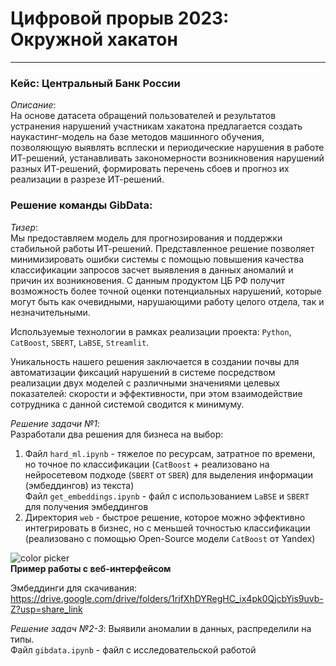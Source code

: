# Цифровой прорыв 2023: Окружной хакатон

---
### Кейс: Центральный Банк России
*Описание*: <br>
На основе датасета обращений пользователей и результатов устранения нарушений участникам хакатона предлагается создать наукастинг-модель на базе методов машинного обучения, позволяющую выявлять всплески и периодические нарушения в работе ИТ-решений, устанавливать закономерности возникновения нарушений разных ИТ-решений, формировать перечень сбоев и прогноз их реализации в разрезе ИТ-решений.

### Решение команды GibData:
*Тизер*: <br>
Мы предоставляем модель для прогнозирования и поддержки стабильной работы ИТ-решений. Представленное решение позволяет минимизировать ошибки системы с помощью повышения качества классификации запросов засчет выявления в данных аномалий и причин их возникновения. С данным продуктом ЦБ РФ получит возможность более точной оценки потенциальных нарушений, которые могут быть как очевидными, нарушающими работу целого отдела, так и незначительными.

Используемые технологии в рамках реализации проекта: `Python`, `CatBoost`, `SBERT`, `LaBSE`, `Streamlit`.

Уникальность нашего решения заключается в создании почвы для автоматизации фиксаций нарушений в системе посредством реализации двух моделей с различными значениями целевых показателей: скорости и эффективности, при этом взаимодействие сотрудника с данной системой сводится к минимуму.

*Решение задачи №1*: <br>
Разработали два решения для бизнеса на выбор: 
1) Файл `hard_ml.ipynb` - тяжелое по ресурсам, затратное по времени, но точное по классификации (`CatBoost` + реализовано на нейросетевом подходе (`SBERT` от `SBER`) для выделения информации (эмбеддингов) из текста) <br>
Файл `get_embeddings.ipynb` - файл с использованием `LaBSE` и `SBERT` для получения эмбеддингов
3) Директория `web` - быстрое решение, которое можно эффективно интегрировать в бизнес, но с меньшей точностью классификации (реализовано с помощью Open-Source модели `CatBoost` от Yandex)

![color picker](https://s11.gifyu.com/images/outputvideo-cutter-js.com.gif) <br>
**Пример работы с веб-интерфейсом**

Эмбеддинги для скачивания: https://drive.google.com/drive/folders/1rjfXhDYRegHC_ix4pk0QjcbYis9uvb-Z?usp=share_link

*Решение задач №2-3*:
Выявили аномалии в данных, распределили на типы. <br>
Файл `gibdata.ipynb` - файл с исследовательской работой
